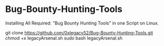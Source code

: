# Bug-Bounty-Hunting-Tools
Installing All Required: "Bug Bounty Hunting Tools" in one Script on  Linux.

git clone https://github.com/0xlegacy52/Bug-Bounty-Hunting-Tools.git
chmod +x legacyArsenal.sh
sudo bash legacyArsenal.sh